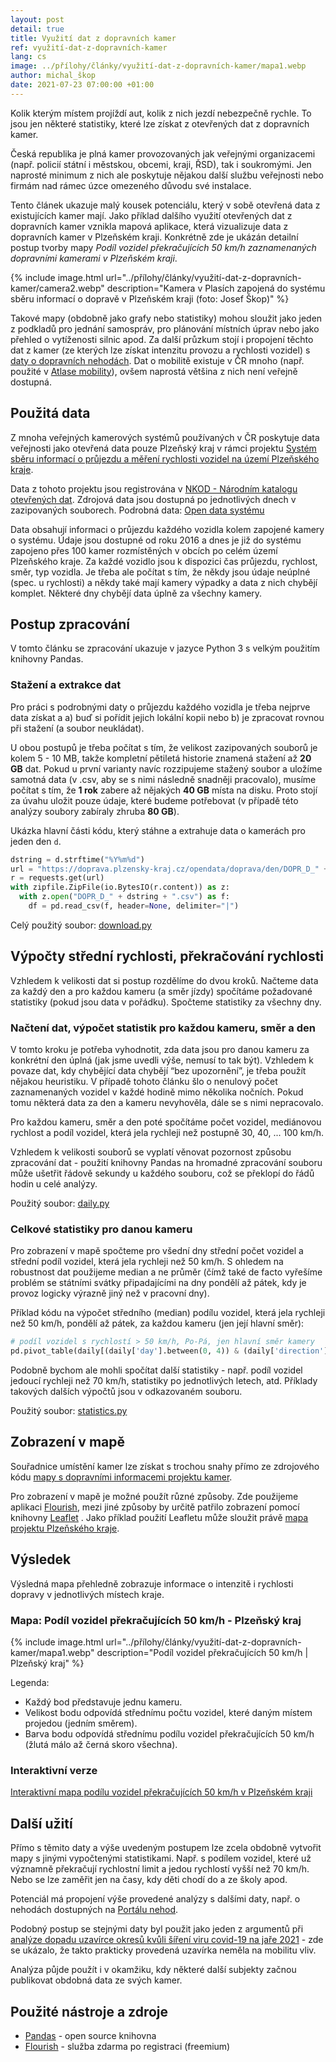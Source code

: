```yaml
---
layout: post
detail: true
title: Využití dat z dopravních kamer
ref: využití-dat-z-dopravních-kamer
lang: cs
image: ../přílohy/články/využití-dat-z-dopravních-kamer/mapa1.webp
author: michal_škop
date: 2021-07-23 07:00:00 +01:00
---
```

Kolik kterým místem projíždí aut, kolik z nich jezdí nebezpečně rychle. To jsou jen některé statistiky, které lze získat z otevřených dat z dopravních kamer.
<!--more-->

Česká republika je plná kamer provozovaných jak veřejnými organizacemi (např. policií státní i městskou, obcemi, kraji, ŘSD), tak i soukromými. Jen naprosté minimum z nich ale poskytuje nějakou další službu veřejnosti nebo firmám nad rámec úzce omezeného důvodu své instalace.

Tento článek ukazuje malý kousek potenciálu, který v sobě otevřená data z existujících kamer mají. Jako příklad dalšího využití otevřených dat z dopravních kamer vznikla mapová aplikace, která vizualizuje data z dopravních kamer v Plzeňském kraji. Konkrétně zde je ukázán detailní postup tvorby mapy *Podíl vozidel překračujících 50 km/h zaznamenaných dopravními kamerami v Plzeňském kraji*.

{% include image.html url="../přílohy/články/využití-dat-z-dopravních-kamer/camera2.webp" description="Kamera v Plasích zapojená do systému sběru informací o dopravě v Plzeňském kraji (foto: Josef Škop)" %}

Takové mapy (obdobně jako grafy nebo statistiky) mohou sloužit jako jeden z podkladů pro jednání samospráv, pro plánování místních úprav nebo jako přehled o vytíženosti silnic apod. Za další průzkum stojí i propojení těchto dat z kamer (ze kterých lze získat intenzitu provozu a rychlosti vozidel) s [daty o dopravních nehodách][link_portal_nehod]. Dat o mobilitě existuje v ČR mnoho (např. použité v [Atlase mobility][link_atlas_mobility]), ovšem naprostá většina z nich není veřejně dostupná.

## Použitá data
Z mnoha veřejných kamerových systémů používaných v ČR poskytuje data veřejnosti jako otevřená data pouze Plzeňský kraj v rámci projektu [Systém sběru informací o průjezdu a měření rychlosti vozidel na území Plzeňského kraje][link_system].

Data z tohoto projektu jsou registrována v [NKOD - Národním katalogu otevřených dat][link_nkod]. Zdrojová data jsou dostupná po jednotlivých dnech v zazipovaných souborech. Podrobná data: [Open data systému][link_open_data] 

Data obsahují informaci o průjezdu každého vozidla kolem zapojené kamery o systému. Údaje jsou dostupné od roku 2016 a dnes je již do systému zapojeno přes 100 kamer rozmístěných v obcích po celém území Plzeňského kraje. Za každé vozidlo jsou k dispozici čas průjezdu, rychlost, směr, typ vozidla. Je třeba ale počítat s tím, že někdy jsou údaje neúplné (spec. u rychlosti) a někdy také mají kamery výpadky a data z nich chybějí komplet. Některé dny chybějí data úplně za všechny kamery.

## Postup zpracování
V tomto článku se zpracování ukazuje v jazyce Python 3 s velkým použitím knihovny Pandas.

### Stažení a extrakce dat
Pro práci s podrobnými daty o průjezdu každého vozidla je třeba nejprve data získat a a) buď si pořídit jejich lokální kopii nebo b) je zpracovat rovnou při stažení (a soubor neukládat). 

U obou postupů je třeba počítat s tím, že velikost zazipovaných souborů je kolem 5 - 10 MB, takže kompletní pětiletá historie znamená stažení až **20 GB** dat. Pokud u první varianty navíc rozzipujeme stažený soubor a uložíme samotná data (v .csv, aby se s nimi následně snadněji pracovalo), musíme počítat s tím, že **1 rok** zabere až nějakých **40 GB** místa na disku. Proto stojí za úvahu uložit pouze údaje, které budeme potřebovat (v případě této analýzy soubory zabíraly zhruba **80 GB**).

Ukázka hlavní části kódu, který stáhne a extrahuje data o kamerách pro jeden den `d`.

```python
dstring = d.strftime("%Y%m%d")
url = "https://doprava.plzensky-kraj.cz/opendata/doprava/den/DOPR_D_" + dstring + ".zip"
r = requests.get(url)
with zipfile.ZipFile(io.BytesIO(r.content)) as z:
  with z.open("DOPR_D_" + dstring + ".csv") as f:
    df = pd.read_csv(f, header=None, delimiter="|")
```

Celý použitý soubor: [download.py](../přílohy/články/využití-dat-z-dopravních-kamer/download.py)

## Výpočty střední rychlosti, překračování rychlosti

Vzhledem k velikosti dat si postup rozdělíme do dvou kroků.
Načteme data za každý den a pro každou kameru (a směr jízdy) spočítáme požadované statistiky (pokud jsou data v pořádku).
Spočteme statistiky za všechny dny.

### Načtení dat, výpočet statistik pro každou kameru, směr a den
V tomto kroku je potřeba vyhodnotit, zda data jsou pro danou kameru za konkrétní den úplná (jak jsme uvedli výše, nemusí to tak být). Vzhledem k povaze dat, kdy chybějící data chybějí “bez upozornění”, je třeba použít nějakou heuristiku. V případě tohoto článku šlo o nenulový počet zaznamenaných vozidel v každé hodině mimo několika nočních. Pokud tomu některá data za den a kameru nevyhověla, dále se s nimi nepracovalo.

Pro každou kameru, směr a den poté spočítáme počet vozidel, mediánovou rychlost a podíl vozidel, která jela rychleji než postupně 30, 40, ... 100 km/h.

Vzhledem k velikosti souborů se vyplatí věnovat pozornost způsobu zpracování dat - použití knihovny Pandas na hromadné zpracování souboru může ušetřit řádově sekundy u každého souboru, což se překlopí do řádů hodin u celé analýzy.

Použitý soubor: [daily.py](../přílohy/články/využití-dat-z-dopravních-kamer/daily.py)

### Celkové statistiky pro danou kameru
Pro zobrazení v mapě spočteme pro všední dny střední počet vozidel a střední podíl vozidel, která jela rychleji než 50 km/h. S ohledem na robustnost dat použijeme median a ne průměr (čímž také de facto vyřešíme problém se státními svátky připadajícími na dny pondělí až pátek, kdy je provoz logicky výrazně jiný než v pracovní dny).

Příklad kódu na výpočet středního (median) podílu vozidel, která jela rychleji než 50 km/h, pondělí až pátek, za každou kameru (jen její hlavní směr):

```python
# podíl vozidel s rychlostí > 50 km/h, Po-Pá, jen hlavní směr kamery
pd.pivot_table(daily[(daily['day'].between(0, 4)) & (daily['direction'] == 1)].dropna(), values='min50', index='id', aggfunc=lambda x: np.percentile(x, 50)).reset_index().to_csv("working_day_over50.csv")
```

Podobně bychom ale mohli spočítat další statistiky - např. podíl vozidel jedoucí rychleji než 70 km/h, statistiky po jednotlivých letech, atd. Příklady takových dalších výpočtů jsou v odkazovaném souboru.

Použitý soubor: [statistics.py](../přílohy/články/využití-dat-z-dopravních-kamer/statistics.py)

## Zobrazení v mapě

Souřadnice umístění kamer lze získat s trochou snahy přímo ze zdrojového kódu [mapy s dopravními informacemi projektu kamer][link_system_mapa].

Pro zobrazení v mapě je možné použít různé způsoby. Zde použijeme aplikaci [Flourish][link_flourish], mezi jiné způsoby by určitě patřilo zobrazení pomocí knihovny [Leaflet][link_leaflet] . Jako příklad použití Leafletu může sloužit právě [mapa projektu Plzeňského kraje][link_system_mapa].

## Výsledek

Výsledná mapa přehledně zobrazuje informace o intenzitě i rychlosti dopravy v jednotlivých místech kraje.

### Mapa: Podíl vozidel překračujících 50 km/h - Plzeňský kraj

{% include image.html url="../přílohy/články/využití-dat-z-dopravních-kamer/mapa1.webp" description="Podíl vozidel překračujících 50 km/h | Plzeňský kraj" %}

Legenda:
- Každý bod představuje jednu kameru.
- Velikost bodu odpovídá střednímu počtu vozidel, které daným místem projedou (jedním směrem).
- Barva bodu odpovídá střednímu podílu vozidel překračujících 50 km/h (žlutá málo až černá skoro všechna).

### Interaktivní verze 
[Interaktivní mapa podílu vozidel překračujících 50 km/h v Plzeňském kraji][link_interaktivni]

## Další užití

Přímo s těmito daty a výše uvedeným postupem lze zcela obdobně vytvořit mapy s jinými vypočtenými statistikami. Např. s podílem vozidel, které už významně překračují rychlostní limit a jedou rychlostí vyšší než 70 km/h. Nebo se lze zaměřit jen na časy, kdy děti chodí do a ze školy apod.

Potenciál má propojení výše provedené analýzy s dalšími daty, např. o nehodách dostupných na [Portálu nehod][link_portal_nehod].

Podobný postup se stejnými daty byl použit jako jeden z argumentů při [analýze dopadu uzavírce okresů kvůli šíření viru covid-19 na jaře 2021][link_mahdalova] - zde se ukázalo, že takto prakticky provedená uzavírka neměla na mobilitu vliv.

Analýza půjde použít i v okamžiku, kdy některé další subjekty začnou publikovat obdobná data ze svých kamer.

## Použité nástroje a zdroje

- [Pandas][link_pandas] - open source knihovna
- [Flourish][link_flourish] - služba zdarma po registraci (freemium)


[link_system]: https://doprava.plzensky-kraj.cz/ "Systém sběru informací o průjezdu a měření rychlosti vozidel na území Plzeňského kraje"
[link_open_data]: https://doprava.plzensky-kraj.cz/site/page?view=od-about "Open data informačního systému o dopravě Plzeňského kraje"
[link_system_mapa]: https://doprava.plzensky-kraj.cz/map/index "Mapa informačního systému o dopravě Plzeňského kraje" 
[link_nkod]: https://data.gov.cz/datov%C3%A1-sada?iri=https%3A%2F%2Fdata.gov.cz%2Fzdroj%2Fdatov%C3%A9-sady%2F70890366%2F682179464 "NKOD"
[link_portal_nehod]: https://portalnehod.cz/ "Portál nehod"
[link_atlas_mobility]: https://atlas-mobility.danse.tech/uvod.html "Atlas mobility"
[link_flourish]: https://flourish.studio "Flourish"
[link_pandas]: https://pandas.pydata.org/ "Pandas - knihovna pro Python"
[link_interaktivni]: https://public.flourish.studio/visualisation/6715109/ "Podíl vozidel překračujících 50 km/h - Plzeňský kraj - interaktivní verze"
[link_leaflet]: https://leafletjs.com/ "Leaflet - javascriptová knihovna pro práci s mapami"
[link_mahdalova]: https://www.seznamzpravy.cz/clanek/vlada-cte-spatne-vlastni-data-uzavreni-okresu-nema-na-sireni-viru-vliv-148532 "K. Mahdalová, Seznam Zprávy: Vláda čte špatně vlastní data. Uzavření okresu nemá na šíření viru vliv."
